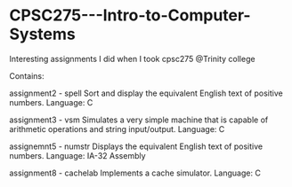 # CPSC275---Intro-to-Computer-Systems
Interesting assignments I did when I took cpsc275 @Trinity college

Contains:

assignment2 - spell
Sort and display the equivalent English text of positive numbers.
Language: C

assignment3 - vsm
Simulates a very simple machine that is capable of arithmetic operations and string input/output.
Language: C

assignemnt5 - numstr
Displays the equivalent English text of positive numbers.
Language: IA-32 Assembly

assignment8 - cachelab
Implements a cache simulator.
Language: C